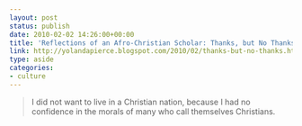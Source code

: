 ```yaml
---
layout: post
status: publish
date: 2010-02-02 14:26:00+00:00
title: 'Reflections of an Afro-Christian Scholar: Thanks, but No Thanks'
link: http://yolandapierce.blogspot.com/2010/02/thanks-but-no-thanks.html
type: aside
categories:
- culture
---
```


> I did not want to live in a Christian nation, because I had no confidence in the morals of many who call themselves Christians.
